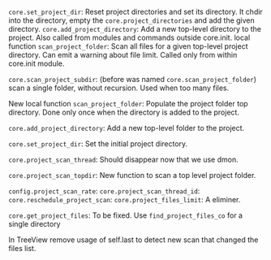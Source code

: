 
`core.set_project_dir`:
    Reset project directories and set its directory.
    It chdir into the directory, empty the `core.project_directories` and add
    the given directory.
    `core.add_project_directory`:
        Add a new top-level directory to the project.
        Also called from modules and commands outside core.init.
        local function `scan_project_folder`:
            Scan all files for a given top-level project directory.
            Can emit a warning about file limit.
            Called only from within core.init module.

`core.scan_project_subdir`: (before was named `core.scan_project_folder`)
    scan a single folder, without recursion. Used when too many files.

New local function `scan_project_folder`:
    Populate the project folder top directory. Done only once when the directory
    is added to the project.

`core.add_project_directory`:
    Add a new top-level folder to the project.

`core.set_project_dir`:
    Set the initial project directory.



`core.project_scan_thread`:
    Should disappear now that we use dmon.


`core.project_scan_topdir`:
    New function to scan a top level project folder.


`config.project_scan_rate`:
`core.project_scan_thread_id`:
`core.reschedule_project_scan`:
`core.project_files_limit`:
    A eliminer.

`core.get_project_files`:
    To be fixed. Use `find_project_files_co` for a single directory

In TreeView remove usage of self.last to detect new scan that changed the files list.

